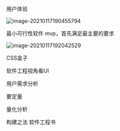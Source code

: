 用户体验

![image-20210117190455794](C:\Users\71041\AppData\Roaming\Typora\typora-user-images\image-20210117190455794.png)

最小可行性软件 mvp，首先满足最主要的要求

![image-20210117192042529](C:\Users\71041\AppData\Roaming\Typora\typora-user-images\image-20210117192042529.png)

CSS盒子



软件工程视角看UI

用户需求分析

要定量

量化分析





构建之法  软件工程书

